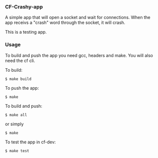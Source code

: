 
### CF-Crashy-app

A simple app that will open a socket and wait for connections.  When the app receivs a "crash" word through the socket, it will crash.

This is a testing app.

### Usage

To build and push the app you need gcc, headers and make.  You will also need the cf cli.

To build:
```
$ make build
```
To push the app:
```shell
$ make 
```
To build and push:
```
$ make all
```
or simply 
```
$ make
```
To test the app in cf-dev:
```
$ make test
```


